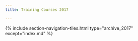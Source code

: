 ```yaml
---
title: Training Courses 2017

---
```


{% include section-navigation-tiles.html type="archive_2017" except="index.md" %}